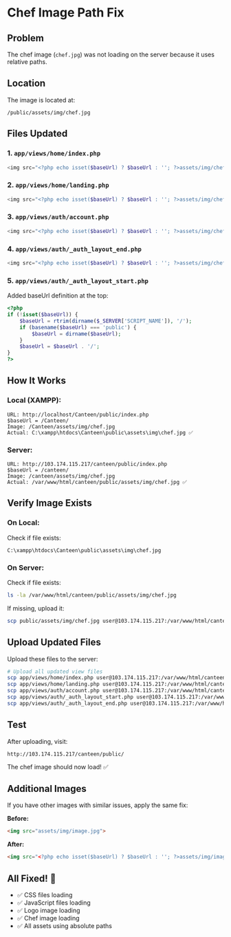 # Chef Image Path Fix

## Problem
The chef image (`chef.jpg`) was not loading on the server because it uses relative paths.

## Location
The image is located at:
```
/public/assets/img/chef.jpg
```

## Files Updated

### 1. `app/views/home/index.php`
```php
<img src="<?php echo isset($baseUrl) ? $baseUrl : ''; ?>assets/img/chef.jpg">
```

### 2. `app/views/home/landing.php`
```php
<img src="<?php echo isset($baseUrl) ? $baseUrl : ''; ?>assets/img/chef.jpg">
```

### 3. `app/views/auth/account.php`
```php
<img src="<?php echo isset($baseUrl) ? $baseUrl : ''; ?>assets/img/chef.jpg">
```

### 4. `app/views/auth/_auth_layout_end.php`
```php
<img src="<?php echo isset($baseUrl) ? $baseUrl : ''; ?>assets/img/chef.jpg">
```

### 5. `app/views/auth/_auth_layout_start.php`
Added baseUrl definition at the top:
```php
<?php
if (!isset($baseUrl)) {
    $baseUrl = rtrim(dirname($_SERVER['SCRIPT_NAME']), '/');
    if (basename($baseUrl) === 'public') {
        $baseUrl = dirname($baseUrl);
    }
    $baseUrl = $baseUrl . '/';
}
?>
```

## How It Works

### Local (XAMPP):
```
URL: http://localhost/Canteen/public/index.php
$baseUrl = /Canteen/
Image: /Canteen/assets/img/chef.jpg
Actual: C:\xampp\htdocs\Canteen\public\assets\img\chef.jpg ✅
```

### Server:
```
URL: http://103.174.115.217/canteen/public/index.php
$baseUrl = /canteen/
Image: /canteen/assets/img/chef.jpg
Actual: /var/www/html/canteen/public/assets/img/chef.jpg ✅
```

## Verify Image Exists

### On Local:
Check if file exists:
```
C:\xampp\htdocs\Canteen\public\assets\img\chef.jpg
```

### On Server:
Check if file exists:
```bash
ls -la /var/www/html/canteen/public/assets/img/chef.jpg
```

If missing, upload it:
```bash
scp public/assets/img/chef.jpg user@103.174.115.217:/var/www/html/canteen/public/assets/img/
```

## Upload Updated Files

Upload these files to the server:
```bash
# Upload all updated view files
scp app/views/home/index.php user@103.174.115.217:/var/www/html/canteen/app/views/home/
scp app/views/home/landing.php user@103.174.115.217:/var/www/html/canteen/app/views/home/
scp app/views/auth/account.php user@103.174.115.217:/var/www/html/canteen/app/views/auth/
scp app/views/auth/_auth_layout_start.php user@103.174.115.217:/var/www/html/canteen/app/views/auth/
scp app/views/auth/_auth_layout_end.php user@103.174.115.217:/var/www/html/canteen/app/views/auth/
```

## Test

After uploading, visit:
```
http://103.174.115.217/canteen/public/
```

The chef image should now load! ✅

## Additional Images

If you have other images with similar issues, apply the same fix:

**Before:**
```html
<img src="assets/img/image.jpg">
```

**After:**
```html
<img src="<?php echo isset($baseUrl) ? $baseUrl : ''; ?>assets/img/image.jpg">
```

## All Fixed! 🎉

- ✅ CSS files loading
- ✅ JavaScript files loading
- ✅ Logo image loading
- ✅ Chef image loading
- ✅ All assets using absolute paths
